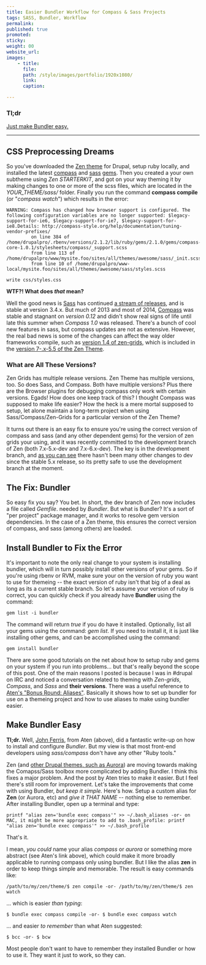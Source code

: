 ```yaml
---
title: Easier Bundler Workflow for Compass & Sass Projects
tags: SASS, Bundler, Workflow
permalink:
published: true
promoted:                                                                       # carousel: true = promoted to image carousel
sticky:                                                                         # carousel: true = first slide (css: active)
weight: 00                                                                      # carousel: sort order (reversed from high to low)
website_url:
images:
    - title:
      file:
      path: /style/images/portfolio/1920x1080/
      link:
      caption:

---
```


### Tl;dr

[Just make Bundler easy.](/content/easier-bundler-workflow-compass-sass-projects#tl-dr)

* * *

## CSS Preprocessing Dreams

So you've downloaded the [Zen theme](https://www.drupal.org/project/zen) for Drupal, setup ruby locally, and installed the latest [compass](http://compass-style.org) and [sass](http://sass-lang.com/) [gems](https://rubygems.org/gems). Then you created a your own subtheme using _Zen STARTERKIT_, and got on your way theming it by making changes to one or more of the scss files, which are located in the _YOUR_THEME/sass/_ folder. Finally you run the command **compass compile** (or "_compass watch_") which results in the error:

    WARNING: Compass has changed how browser support is configured. The following configuration variables are no longer supported: $legacy-support-for-ie6, $legacy-support-for-ie7, $legacy-support-for-ie8.Details: http://compass-style.org/help/documentation/tuning-vendor-prefixes/
             on line 384 of /home/drupalpro/.rbenv/versions/2.1.2/lib/ruby/gems/2.1.0/gems/compass-core-1.0.1/stylesheets/compass/_support.scss
             from line 113 of /home/drupalpro/www/mysite.foo/sites/all/themes/awesome/sass/_init.scss
             from line 10 of /home/drupalpro/www-local/mysite.foo/sites/all/themes/awesome/sass/styles.scss

    write css/styles.css

**WTF?! What does _that_ mean?**

Well the good news is [Sass](http://sass-lang.com/) has continued [a stream of releases](https://github.com/sass/sass/releases), and is stable at version 3.4.x. But much of 2013 and most of 2014, [Compass](http://compass-style.org) was stable and stagnant on _version 0.12_ and didn't show real signs of life until late this summer when _Compass 1.0_ was released. There's a bunch of cool new features in sass, but compass updates are not as extensive. However, the real bad news is some of the changes can affect the way older frameworks compile, such as [version 1.4 of zen-grids](https://github.com/JohnAlbin/zen-grids/tree/1.x), which is included in the [version 7-.x-5.5 of the Zen Theme](https://www.drupal.org/node/2254837).

### What are All These Versions?

Zen Grids has multiple release versions. Zen Theme has multiple versions, too. So does Sass, and Compass. Both have multiple versions? Plus there are the Browser plugins for debugging compass only work with certain versions. Egads! How does one keep track of this? I thought Compass was supposed to make life easier? How the heck is a mere mortal supposed to setup, let alone maintain a long-term project when using Sass/Compass/Zen-Grids for a particular version of the Zen Theme?

It turns out there is an easy fix to ensure you're using the correct version of compass and sass (and any other dependent gems) for the version of zen grids your using, and it was recently committed to the development branch of Zen (both 7.x-5.x-dev and 7.x-6.x-dev). The key is in the development branch, and [as you can see](http://cgit.drupalcode.org/zen/log/?h=7.x-5.x) there hasn't been many other changes to dev since the stable 5.x release, so its pretty safe to use the development branch at the moment.

<a name="fix">

## The Fix: Bundler

</a>

So easy fix you say? You bet. In short, the dev branch of Zen now includes a file called _Gemfile_. needed by _Bundler_. But what is Bundler? It's a sort of "per project" package manager, and it works to resolve gem version dependencies. In the case of a Zen theme, this ensures the correct version of compass, and sass (among others) are loaded.

<a name="bundler">

## Install Bundler to Fix the Error

</a>

It's important to note the only real change to your system is installing bundler, which will in turn possibly install other versions of your gems. So if you're using rbenv or RVM, make sure your on the version of ruby you want to use for themeing -- the exact version of ruby isn't that big of a deal as long as its a current stable branch. So let's assume your version of ruby is correct, you can quickly check if you already have **Bundler** using the command:

`gem list -i bundler`

The command will return _true_ if you do have it installed. Optionally, list all your gems using the command: _gem list_. If you need to install it, it is just like installing other gems, and can be accomplished using the command:

`gem install bundler`

There are some good tutorials on the net about how to setup ruby and gems on your system if you run into problems... but that's really beyond the scope of this post. One of the main reasons I posted is because I was in #drupal on IRC and noticed a conversation related to theming with _Zen-grids_, _Compass_, and _Sass_ and **their versions**. There was a useful reference to [Aten's "Bonus Round: Aliases"](http://atendesigngroup.com/blog/managing-compass-extensions-bundler). Basically it shows how to set up bundler for use on a themeing project and how to use aliases to make using bundler easier.

<a name="tl-dr">

## Make Bundler Easy

</a>

**Tl;dr.** Well, [John Ferris](http://atendesigngroup.com/about/john-ferris), from Aten (above), did a fantastic write-up on how to install and configure _Bundler_. But my view is that most front-end developers using _sass/compass_ don't have any other "Ruby tools."

Zen (and [other Drupal themes, such as Aurora](https://www.drupal.org/project/aurora)) are moving towards making the Comapss/Sass toolbox more complicated by adding Bundler. I think this fixes a major problem. And the post by Aten tries to make it easier. But I feel there's still room for improvement. Let's take the improvements that come with using Bundler, _but keep it simple._ Here's how. Setup a custom alias for **Zen** (or Aurora, etc) and _give it THAT NAME_ -- nothing else to remember. After installing Bundler, open up a terminal and type:

`printf "alias zen='bundle exec compass'" >> ~/.bash_aliases -or- on MAC, it might be more appropriate to add to .bash_profile: printf "alias zen='bundle exec compass'" >> ~/.bash_profile`

That's it.

I mean, _you could_ name your alias _compass_ or _aurora_ or something more abstract (see Aten's link above), which could make it more broadly applicable to running compass only using bundler. But I like the alias **zen** in order to keep things simple and memorable. The result is easy commands like:

`/path/to/my/zen/theme/$ zen compile -or- /path/to/my/zen/theme/$ zen watch`

... which is easier _than typing_:

`$ bundle exec compass compile -or- $ bundle exec compass watch`

... and easier _to remember_ than what Aten suggested:

`$ bcc -or- $ bcw`

Most people don't want to have to remember they installed Bundler or how to use it. They want it just to work, so they can.
